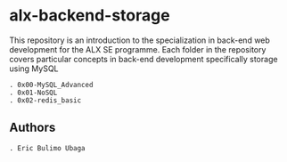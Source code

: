# alx-backend-storage

This repository is an introduction to the specialization in back-end web
development for the ALX SE programme.
Each folder in the repository covers particular concepts in back-end
development specifically storage using MySQL

    . 0x00-MySQL_Advanced
	. 0x01-NoSQL
    . 0x02-redis_basic

## Authors

	. Eric Bulimo Ubaga


